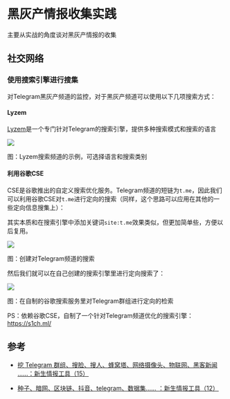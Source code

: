 # 黑灰产情报收集实践

主要从实战的角度谈对黑灰产情报的收集

## 社交网络

### 使用搜索引擎进行搜集

对Telegram黑灰产频道的监控，对于黑灰产频道可以使用以下几项搜索方式：

#### Lyzem

[Lyzem](https://lyzem.com/)是一个专门针对Telegram的搜索引擎，提供多种搜索模式和搜索的语言

![](https://image-host-toky.oss-cn-shanghai.aliyuncs.com/20200923160926.png)

图：Lyzem搜索频道的示例，可选择语言和搜索类别



#### 利用谷歌CSE

CSE是谷歌推出的自定义搜索优化服务。Telegram频道的短链为`t.me`，因此我们可以利用谷歌CSE对`t.me`进行定向的搜索（同样，这个思路可以应用在其他的一些定向信息搜集上）：

其实本质和在搜索引擎中添加关键词`site:t.me`效果类似，但更加简单些，方便以后复用。

![](https://image-host-toky.oss-cn-shanghai.aliyuncs.com/20200923161910.png)

图：创建对Telegram频道的搜索



然后我们就可以在自己创建的搜索引擎里进行定向搜索了：

![](https://image-host-toky.oss-cn-shanghai.aliyuncs.com/20200923162218.png)

图：在自制的谷歌搜索服务里对Telegram群组进行定向的检索

PS：依赖谷歌CSE，自制了一个针对Telegram频道优化的搜索引擎：https://s1ch.ml/





## 参考

-   [挖 Telegram 群组、搜脸、搜人、蜂窝塔、网络摄像头、物联网、黑客新闻 ……：新生情报工具（15）](https://www.iyouport.org/%e6%8c%96-telegram-%e7%be%a4%e7%bb%84%e3%80%81%e6%90%9c%e8%84%b8%e3%80%81%e6%90%9c%e4%ba%ba%e3%80%81%e8%9c%82%e7%aa%9d%e5%a1%94%e3%80%81%e7%bd%91%e7%bb%9c%e6%91%84%e5%83%8f%e5%a4%b4%e3%80%81%e7%89%a9/)

-   [种子、暗网、区块链、抖音、telegram、数据集…… ：新生情报工具（12）](https://www.iyouport.org/%e7%a7%8d%e5%ad%90%e3%80%81%e6%9a%97%e7%bd%91%e3%80%81%e5%8c%ba%e5%9d%97%e9%93%be%e3%80%81%e6%8a%96%e9%9f%b3%e3%80%81telegram%e3%80%81%e6%95%b0%e6%8d%ae%e9%9b%86-%ef%bc%9a%e6%96%b0/)

